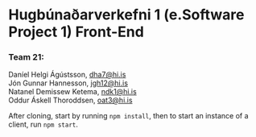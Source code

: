 # Hugbúnaðarverkefni 1 (e.Software Project 1) Front-End

### Team 21:
Daníel Helgi Ágústsson, dha7@hi.is\
Jón Gunnar Hannesson, jgh12@hi.is\
Natanel Demissew Ketema, ndk1@hi.is\
Oddur Áskell Thoroddsen, oat3@hi.is

After cloning, start by running `npm install`, then to start an instance of a client, run `npm start`.


